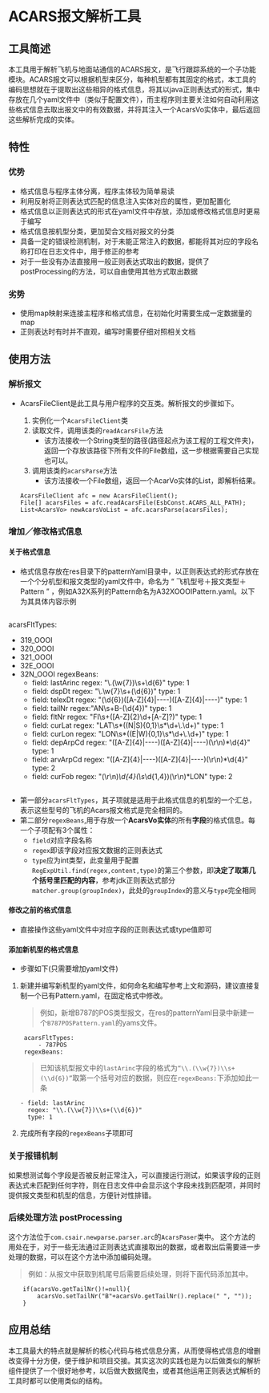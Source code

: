 <H1>ACARS报文解析工具</H1>

<H2>工具简述</H2>

本工具用于解析飞机与地面站通信的ACARS报文，是飞行跟踪系统的一个子功能模块。ACARS报文可以根据机型来区分，每种机型都有其固定的格式，本工具的编码思想就在于提取出这些相异的格式信息，将其以java正则表达式的形式，集中存放在几个yaml文件中（类似于配置文件），而主程序则主要关注如何自动利用这些格式信息去取出报文中的有效数据，并将其注入一个AcarsVo实体中，最后返回这些解析完成的实体。

## 特性
### 优势
* 格式信息与程序主体分离，程序主体较为简单易读
* 利用反射将正则表达式匹配的信息注入实体对应的属性，更加配置化
* 格式信息以正则表达式的形式在yaml文件中存放，添加或修改格式信息时更易于编写
* 格式信息按机型分类，更加契合文档对报文的分类
* 具备一定的错误检测机制，对于未能正常注入的数据，都能将其对应的字段名称打印在日志文件中，用于修正的参考
* 对于一些没有办法直接用一般正则表达式取出的数据，提供了postProcessing的方法，可以自由使用其他方式取出数据

### 劣势
* 使用map映射来连接主程序和格式信息，在初始化时需要生成一定数据量的map
* 正则表达时有时并不直观，编写时需要仔细对照相关文档

## 使用方法
### 解析报文
- AcarsFileClient是此工具与用户程序的交互类。解析报文的步骤如下。
	1. 实例化一个`AcarsFileClient`类
	2. 读取文件，调用该类的`readAcarsFile`方法
		- 该方法接收一个String类型的路径(路径起点为该工程的工程文件夹)，返回一个存放该路径下所有文件的File数组，这一步根据需要自己实现也可以。
	3. 调用该类的`acarsParse`方法
		- 该方法接收一个File数组，返回一个AcarVo实体的List，即解析结果。


	```
	AcarsFileClient afc = new AcarsFileClient();
	File[] acarsFiles = afc.readAcarsFile(EsbConst.ACARS_ALL_PATH);
	List<AcarsVo> newAcarsVoList = afc.acarsParse(acarsFiles);
	```	

### 增加／修改格式信息
#### 关于格式信息
- 格式信息存放在res目录下的patternYaml目录中，以正则表达式的形式存放在一个个分机型和报文类型的yaml文件中，命名为 “ 飞机型号＋报文类型＋Pattern ” ，例如A32X系列的Pattern命名为A32XOOOIPattern.yaml。以下为其具体内容示例


	```
acarsFltTypes:
  - 319_OOOI
  - 320_OOOI
  - 321_OOOI
  - 32E_OOOI
  - 32N_OOOI
regexBeans:
    - field: lastArinc
      regex: "\\.(\\w{7})\\s+\\d{6}"
      type: 1
    - field: dspDt
      regex: "\\.\\w{7}\\s+(\\d{6})"
      type: 1
    - field: telexDt
      regex: "(\\d{6})([A-Z]{4}|----)([A-Z]{4}|----)"
      type: 1
    - field: tailNr
      regex:"AN\\s+B-(\\d{4})"
      type: 1
    - field: fltNr
      regex: "FI\\s+([A-Z]{2}\\d+[A-Z]?)"
      type: 1
    - field: curLat
      regex: "LAT\\s*((N|S){0,1}\\s*\\d+\\.\\d+)"
      type: 1
    - field: curLon
      regex: "LON\\s*((E|W){0,1}\\s*\\d+\\.\\d+)"
      type: 1
    - field: depArpCd
      regex: "([A-Z]{4}|----)([A-Z]{4}|----)(\\r\\n)*\\d{4}"
      type: 1
    - field: arvArpCd
      regex: "([A-Z]{4}|----)([A-Z]{4}|----)(\\r\\n)*\\d{4}"
      type: 2
    - field: curFob
      regex: "(\\r\\n)*\\d{4}(\\s*\\d{1,4})(\\r\\n)*LON"
      type: 2
	```

- 第一部分`acarsFltTypes`，其子项就是适用于此格式信息的机型的一个汇总，表示这些型号的飞机的Acars报文格式是完全相同的。
- 第二部分`regexBeans`,用于存放一个**AcarsVo实体**的所有**字段**的格式信息。每一个子项配有3个属性：
	- `field`对应字段名称
	- `regex`即该字段对应报文数据的正则表达式
	- `type`应为int类型，此变量用于配置`RegExpUtil.find(regex,content,type)`的第三个参数，即**决定了取第几个括号里匹配的内容**，参考jdk正则表达式部分 `matcher.group(groupIndex)`，此处的`groupIndex`的意义与`type`完全相同
	
#### 修改之前的格式信息
- 直接操作这些yaml文件中对应字段的正则表达式或type值即可

#### 添加新机型的格式信息
- 步骤如下(只需要增加yaml文件)

1. 新建并编写新机型的yaml文件，如何命名和编写参考上文和源码，建议直接复制一个已有Pattern.yaml，在固定格式中修改。

	> 例如，新增B787的POS类型报文，在res的patternYaml目录中新建一个`B787POSPattern.yaml`的yams文件。
	
	
		acarsFltTypes:
 			- 787POS
		regexBeans:
			
	
	> 已知该机型报文中的`lastArinc`字段的格式为`“\\.(\\w{7})\\s+(\\d{6})”`取第一个括号对应的数据，则应在`regexBeans:`下添加如此一条

	```
	- field: lastArinc
      regex: "\\.(\\w{7})\\s+(\\d{6})"
      type: 1	
	```
2. 完成所有字段的`regexBeans`子项即可

### 关于报错机制
如果想测试每个字段是否被反射正常注入，可以直接运行测试，如果该字段的正则表达式未匹配到任何字符，则在日志文件中会显示这个字段未找到匹配项，并同时提供报文类型和机型的信息，方便针对性排错。


### 后续处理方法 postProcessing
这个方法位于`com.csair.newparse.parser.arc`的`AcarsPaser`类中。
这个方法的用处在于，对于一些无法通过正则表达式直接取出的数据，或者取出后需要进一步处理的数据，可以在这个方法中添加编码处理。
> 例如：从报文中获取到机尾号后需要后续处理，则将下面代码添加其中。

```
	if(acarsVo.getTailNr()!=null){
		acarsVo.setTailNr("B"+acarsVo.getTailNr().replace(" ", ""));
	}
```
## 应用总结

本工具最大的特点就是解析的核心代码与格式信息分离，从而使得格式信息的增删改变得十分方便，便于维护和项目交接。其实这次的实践也是为以后做类似的解析组件提供了一个很好地参考，以后做大数据爬虫，或者其他运用正则表达式解析的工具时都可以使用类似的结构。
